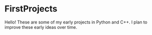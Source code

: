 # FirstProjects
Hello! These are some of my early projects in Python and C++. 
I plan to improve these early ideas over time.
